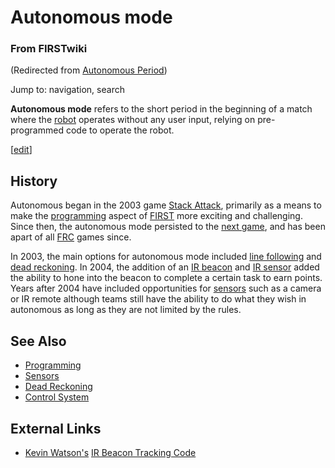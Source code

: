 # Autonomous mode

### From FIRSTwiki

(Redirected from [Autonomous
Period](/index.php?title=Autonomous_Period&redirect=no "Autonomous Period" ))

Jump to: navigation, search

**Autonomous mode** refers to the short period in the beginning of a match where the [robot](/index.php/Robot "Robot" ) operates without any user input, relying on pre-programmed code to operate the robot. 

[[edit](/index.php?title=Autonomous_mode&action=edit&section=1 "Edit section:
History" )]

## History

Autonomous began in the 2003 game [Stack Attack](/index.php/Stack_Attack
"Stack Attack" ), primarily as a means to make the
[programming](/index.php/Programming "Programming" ) aspect of
[FIRST](/index.php/FIRST "FIRST" ) more exciting and challenging. Since then,
the autonomous mode persisted to the [next
game](/index.php/FIRST_Frenzy:_Raising_the_Bar "FIRST Frenzy: Raising the Bar"
), and has been apart of all [FRC](/index.php/FRC "FRC" ) games since.

In 2003, the main options for autonomous mode included [line
following](/index.php/Line_following "Line following" ) and [dead
reckoning](/index.php/Dead_reckoning "Dead reckoning" ). In 2004, the addition
of an [IR beacon](/index.php/IR_beacon "IR beacon" ) and [IR
sensor](/index.php/IR_sensor "IR sensor" ) added the ability to hone into the
beacon to complete a certain task to earn points. Years after 2004 have
included opportunities for [sensors](/index.php/Sensors "Sensors" ) such as a
camera or IR remote although teams still have the ability to do what they wish
in autonomous as long as they are not limited by the rules.


## See Also

  * [Programming](/index.php/Programming "Programming" )
  * [Sensors](/index.php/Sensors "Sensors" )
  * [Dead Reckoning](/index.php/Dead_reckoning "Dead reckoning" )
  * [Control System](/index.php/Control_system "Control system" )


## External Links

  * [Kevin Watson's](/index.php/Kevin_Watson "Kevin Watson" ) [IR Beacon Tracking Code](http://kevin.org/frc/ "http://kevin.org/frc/" )

